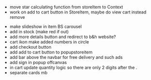 - move star calculating function from storeItem to Context
- work on add to cart button in StoreItem, maybe do view cart instead remove

* make slideshow in item BS carousel
* add in stock (make red if out)
* add more details button and redirect to b&h website?
* cart ikon make added numbers in circle
* add checkout button
* add add to cart button to popupstoreitem
* add bar above the navbar for free delivery and such ads
* add sign in popup offcanvas
* in cart update quantity logic so there are only 2 digits after the .
* separate cards mb
